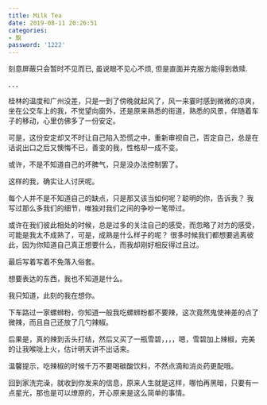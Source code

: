 ```yaml
---
title: Milk Tea
date: 2019-08-11 20:26:51
categories:
- 飘
password: '1222'
---
```



刻意屏蔽只会暂时不见而已, 虽说眼不见心不烦, 但是直面并克服方能得到救赎.

**. . .**<!-- more -->

桂林的温度和广州没差，只是一到了傍晚就起风了，风一来霎时感到微微的凉爽，坐在公交车上的我，不觉望向窗外，还是原来熟悉的街道，熟悉的风景，伴随着车子的移动，心里仿佛多了一份安定。

 可是，这份安定却又不时让自己陷入恐慌之中，重新审视自己，否定自己，总是在话说出口之后又懊悔不已，善变的我，性格却一成不变。

 或许，不是不知道自己的坏脾气，只是没办法控制罢了。

这样的我，确实让人讨厌呢。

 每个人并不是不知道自己的缺点，只是那又该当如何呢？聪明的你，告诉我？ 我写过那么多我们的细节，唯独对我们之间的争吵一笔带过。

或许在我们彼此相处的时候，总是过多的关注自己的感受，而忽略了对方的感受，可能是我太不成熟了，可是，成熟是什么样子的呢？ 很多时候我们都想要逃离彼此，因为你知道自己真正想要什么，而我却刚好相反得过且过。

最后写着写着不免落入俗套。

 想要表达的东西，我也不知道是什么。

 我只知道，此刻的我在想你。

 下车路过一家螺蛳粉，你知道一般我吃螺蛳粉都不要辣，这次竟然鬼使神差的点了微辣，而且自己还放了几勺辣椒。

后果是，真的辣到舌头打结，然后又买了一瓶雪碧，，，，嗯，雪碧加上辣椒，完美的让我喉咙上火，估计明天讲不出话来。

温馨提示，吃辣椒的时候千万不要喝碳酸饮料，不然点滴和消炎药更配哦。

 回到家洗完澡，就收到你发来的信息，原来人生就是这样，哪怕再黑暗，只要有一点星光，那也是可以燎原的，开心原来是这么简单的事情。

